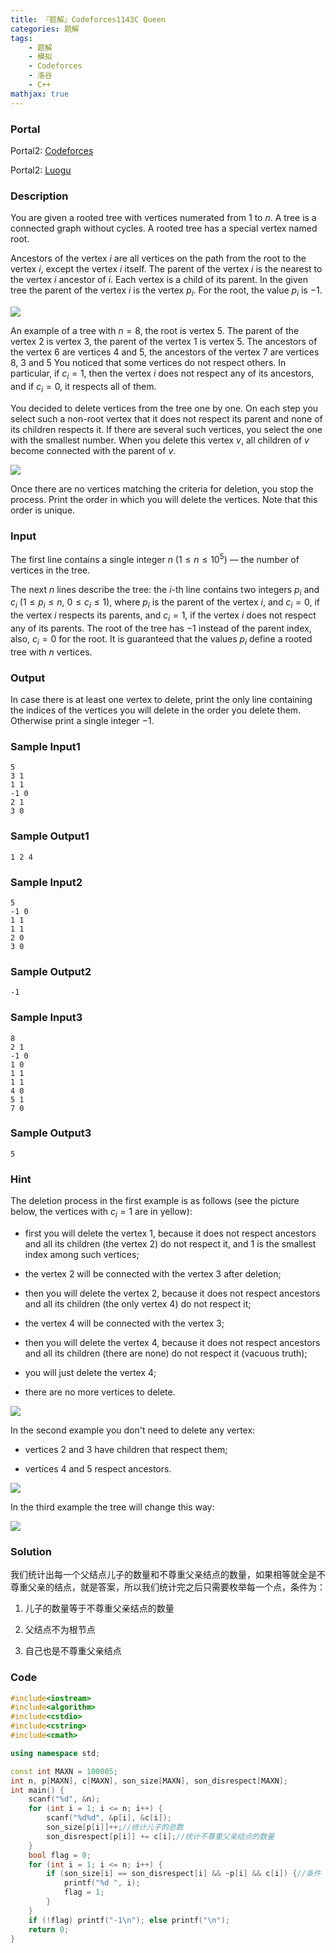 ```yaml
---
title: 『题解』Codeforces1143C Queen
categories: 题解
tags:
    - 题解
    - 模拟
    - Codeforces
    - 洛谷
    - C++
mathjax: true
---
```


### Portal

Portal2: [Codeforces](http://codeforces.com/problemset/problem/1143/C)

Portal2: [Luogu](https://www.luogu.com.cn/problem/CF1143C)

<!-- more -->

### Description

You are given a rooted tree with vertices numerated from $1$ to $n$. A tree is a connected graph without cycles. A rooted tree has a special vertex named root.

Ancestors of the vertex $i$ are all vertices on the path from the root to the vertex $i$, except the vertex $i$ itself. The parent of the vertex $i$ is the nearest to the vertex $i$ ancestor of $i$. Each vertex is a child of its parent. In the given tree the parent of the vertex $i$ is the vertex $p_i$. For the root, the value $p_i$ is $-1$.

![](https://s2.ax1x.com/2019/09/01/n9i0IO.png)

An example of a tree with $n=8$, the root is vertex $5$. The parent of the vertex $2$ is vertex $3$, the parent of the vertex $1$ is vertex $5$. The ancestors of the vertex $6$ are vertices $4$ and $5$, the ancestors of the vertex $7$ are vertices $8$, $3$ and $5$
You noticed that some vertices do not respect others. In particular, if $c_i = 1$, then the vertex $i$ does not respect any of its ancestors, and if $c_i = 0$, it respects all of them.

You decided to delete vertices from the tree one by one. On each step you select such a non-root vertex that it does not respect its parent and none of its children respects it. If there are several such vertices, you select the one with the smallest number. When you delete this vertex $v$, all children of $v$ become connected with the parent of $v$.

![](https://s2.ax1x.com/2019/09/01/n9iwdK.png)

Once there are no vertices matching the criteria for deletion, you stop the process. Print the order in which you will delete the vertices. Note that this order is unique.

### Input

The first line contains a single integer $n$ ($1 \le n \le 10^5$) — the number of vertices in the tree.

The next $n$ lines describe the tree: the $i$-th line contains two integers $p_i$ and $c_i$ ($1 \le p_i \le n$, $0 \le c_i \le 1$), where $p_i$ is the parent of the vertex $i$, and $c_i = 0$, if the vertex $i$ respects its parents, and $c_i = 1$, if the vertex $i$ does not respect any of its parents. The root of the tree has $-1$ instead of the parent index, also, $c_i=0$ for the root. It is guaranteed that the values $p_i$ define a rooted tree with $n$ vertices.

### Output

In case there is at least one vertex to delete, print the only line containing the indices of the vertices you will delete in the order you delete them. Otherwise print a single integer $-1$.

### Sample Input1

```
5
3 1
1 1
-1 0
2 1
3 0
```

### Sample Output1

```
1 2 4 
```

### Sample Input2

```
5
-1 0
1 1
1 1
2 0
3 0
```

### Sample Output2

```
-1
```

### Sample Input3

```
8
2 1
-1 0
1 0
1 1
1 1
4 0
5 1
7 0
```

### Sample Output3

```
5 
```

### Hint

The deletion process in the first example is as follows (see the picture below, the vertices with $c_i=1$ are in yellow):

+ first you will delete the vertex $1$, because it does not respect ancestors and all its children (the vertex $2$) do not respect it, and $1$ is the smallest index among such vertices;

+ the vertex $2$ will be connected with the vertex $3$ after deletion;

+ then you will delete the vertex $2$, because it does not respect ancestors and all its children (the only vertex $4$) do not respect it;

+ the vertex $4$ will be connected with the vertex $3$;

+ then you will delete the vertex $4$, because it does not respect ancestors and all its children (there are none) do not respect it (vacuous truth);

+ you will just delete the vertex $4$;

+ there are no more vertices to delete.

![](https://s2.ax1x.com/2019/09/01/n9idZ6.png)

In the second example you don't need to delete any vertex:

+ vertices $2$ and $3$ have children that respect them;

+ vertices $4$ and $5$ respect ancestors.

![](https://s2.ax1x.com/2019/09/01/n9iUqx.png)

In the third example the tree will change this way:

![](https://s2.ax1x.com/2019/09/01/n9iNs1.png)

### Solution

我们统计出每一个父结点儿子的数量和不尊重父亲结点的数量，如果相等就全是不尊重父亲的结点，就是答案，所以我们统计完之后只需要枚举每一个点，条件为：

1. 儿子的数量等于不尊重父亲结点的数量

2. 父结点不为根节点

3. 自己也是不尊重父亲结点

### Code

```cpp
#include<iostream>
#include<algorithm>
#include<cstdio>
#include<cstring>
#include<cmath>

using namespace std;

const int MAXN = 100005;
int n, p[MAXN], c[MAXN], son_size[MAXN], son_disrespect[MAXN];
int main() {
    scanf("%d", &n);
    for (int i = 1; i <= n; i++) {
        scanf("%d%d", &p[i], &c[i]);
        son_size[p[i]]++;//统计儿子的总数
        son_disrespect[p[i]] += c[i];//统计不尊重父亲结点的数量
    }
    bool flag = 0;
    for (int i = 1; i <= n; i++) {
        if (son_size[i] == son_disrespect[i] && ~p[i] && c[i]) {//条件
            printf("%d ", i);
            flag = 1;
        }
    }
    if (!flag) printf("-1\n"); else printf("\n");
    return 0;
}
```
